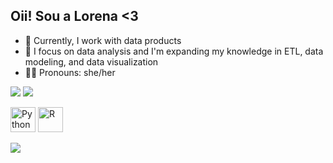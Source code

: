 ## Oii! Sou a Lorena <3

- 🐻 Currently, I work with data products
- 🐼 I focus on data analysis and I'm expanding my knowledge in ETL, data modeling, and data visualization
- 🐻‍❄️ Pronouns: she/her

<picture>
  <source
    srcset="https://github-readme-stats.vercel.app/api?username=imlorenalopes&show_icons=true&theme=radical"
    media="(prefers-color-scheme: dark)"
  />
  <source
    srcset="https://github-readme-stats.vercel.app/api?username=imlorenalopes&show_icons=true"
    media="(prefers-color-scheme: light), (prefers-color-scheme: no-preference)"
  />
  <img src="https://github-readme-stats.vercel.app/api?username=imlorenalopes&show_icons=true" />
</picture>
<picture>
  <source
    srcset="https://github-readme-stats.vercel.app/api/top-langs/?username=imlorenalopes&hide_progress=true&theme=radical"
    media="(prefers-color-scheme: dark)"
  />
  <source
    srcset="https://github-readme-stats.vercel.app/api/top-langs/?username=imlorenalopes&hide_progress=true"
    media="(prefers-color-scheme: light), (prefers-color-scheme: no-preference)"
  />
  <img src="https://github-readme-stats.vercel.app/api/top-langs/?username=imlorenalopes&hide_progress=true" />
</picture>

<p align="left">
  <img src="https://cdn.jsdelivr.net/gh/devicons/devicon@latest/icons/python/python-original.svg" alt="Python" width="40" height="40"/>
  <img src="https://cdn.jsdelivr.net/gh/devicons/devicon/icons/r/r-plain.svg" alt="R" width="40" height="40"/>
</p>

<div align="rigth">
  <a href="https://www.linkedin.com/in/lorena-lopes-a9b4b71b1/" target="_blank">
 <img src="https://img.shields.io/badge/-LinkedIn-%230077B5?style=for-the-badge&logo=linkedin&logoColor=white" target="_blank" />
  </a>
</div>

